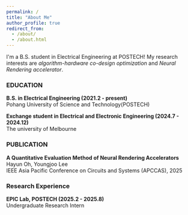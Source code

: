 ```yaml
---
permalink: /
title: "About Me"
author_profile: true
redirect_from: 
  - /about/
  - /about.html
---
```


I'm a B.S. student in Electrical Engineering at POSTECH! My research interests are *algorithm-hardware co-design optimization* and *Neural Rendering accelerator*. 


### EDUCATION  
**B.S. in Electrical Engineering (2021.2 - present)**  
Pohang University of Science and Technology(POSTECH)

**Exchange student in Electrical and Electronic Engineering (2024.7 - 2024.12)**  
The university of Melbourne  

### PUBLICATION  
**A Quantitative Evaluation Method of Neural Rendering Accelerators**  
Hayun Oh, Youngjoo Lee  
IEEE Asia Pacific Conference on Circuits and Systems (APCCAS), 2025  

### Research Experience  
**EPIC Lab, POSTECH (2025.2 - 2025.8)**  
Undergraduate Research Intern 



